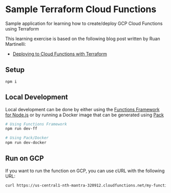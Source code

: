 # Sample Terraform Cloud Functions
Sample application for learning how to create/deploy GCP Cloud Functions using Terraform

This learning exercise is based on the following blog post written by Ruan Martinelli:

* [Deploying to Cloud Functions with Terraform](https://ruanmartinelli.com/posts/terraform-cloud-functions-nodejs-api)

## Setup

```
npm i
```

## Local Development
Local development can be done by either using the [Functions Framework for Node.js](https://github.com/GoogleCloudPlatform/functions-framework-nodejs) or by running a Docker image that can be generated using [Pack](https://buildpacks.io/docs/tools/pack/)

```bash
# Using Functions Framework
npm run dev-ff

# Using Pack/Docker
npm run dev-docker
```

## Run on GCP
If you want to run the function on GCP, you can use cURL with the following URL:
```bash
curl https://us-central1-nth-mantra-320912.cloudfunctions.net/my-function
```